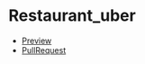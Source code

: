 # Restaurant_uber
 - [Preview](https://github.com/AK1385/Restaurant_uber/)
 - [PullRequest](https://github.com/AK1385/Restaurant_uber/pull/1/files)